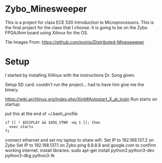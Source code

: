 # Zybo_Minesweeper
This is a project for class ECE 530 Introduction to Microprocessors. This is the final project for the class that I choose. It is going to be on the Zybo FPGA/Arm board using Xilinux for the OS. 

Tile Images From:
https://github.com/pvinis/Distributed-Minesweeper

# Setup
I  started by installing Xillinux with the instructions Dr. Song given.

Setup SD card. couldn't run the project... had to have him give me the binary.

https://wiki.archlinux.org/index.php/Xinit#Autostart_X_at_login
Run startx on startup:

put this at the end of ~/.bash_profile
```
if [[ ! $DISPLAY && $XDG_VTNR -eq 1 ]]; then
  exec startx
fi
```
connect ethernet and set my laptop to share wifi.
Set IP to 192.168.137.2 on Zybo
Set IP to 192.168.137.1 on Zybo
ping 8.8.8.8 and google.com to confirm working internet.
install libraries:
sudo apt-get install python3 python3-dev python3-dbg python3-tk